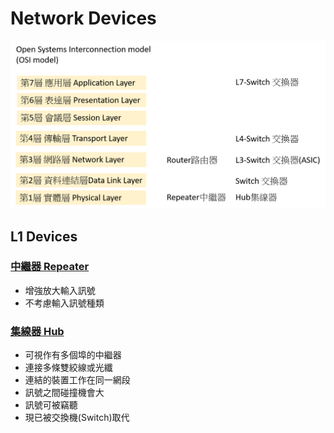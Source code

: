 # Network Devices
![網路設備Network Devices](networkdevices.png)

## L1 Devices
### [中繼器 Repeater](https://zh.wikipedia.org/wiki/%E4%B8%AD%E7%BB%A7%E5%99%A8)
  - 增強放大輸入訊號
  - 不考慮輸入訊號種類
### [集線器 Hub](https://zh.wikipedia.org/wiki/%E9%9B%86%E7%B7%9A%E5%99%A8)
  - 可視作有多個埠的中繼器
  - 連接多條雙絞線或光纖
  - 連結的裝置工作在同一網段
  - 訊號之間碰撞機會大
  - 訊號可被竊聽
  - 現已被交換機(Switch)取代
